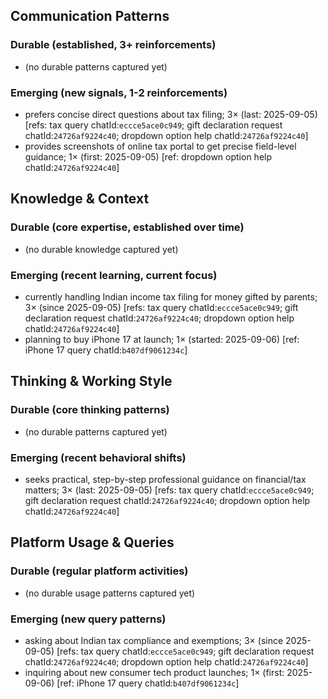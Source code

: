 ## Communication Patterns
### Durable (established, 3+ reinforcements)
- (no durable patterns captured yet)

### Emerging (new signals, 1-2 reinforcements)
- prefers concise direct questions about tax filing; 3× (last: 2025-09-05) [refs: tax query chatId:`eccce5ace0c949`; gift declaration request chatId:`24726af9224c40`; dropdown option help chatId:`24726af9224c40`]
- provides screenshots of online tax portal to get precise field-level guidance; 1× (first: 2025-09-05) [ref: dropdown option help chatId:`24726af9224c40`]

## Knowledge & Context
### Durable (core expertise, established over time)
- (no durable knowledge captured yet)

### Emerging (recent learning, current focus)
- currently handling Indian income tax filing for money gifted by parents; 3× (since 2025-09-05) [refs: tax query chatId:`eccce5ace0c949`; gift declaration request chatId:`24726af9224c40`; dropdown option help chatId:`24726af9224c40`]
- planning to buy iPhone 17 at launch; 1× (started: 2025-09-06) [ref: iPhone 17 query chatId:`b407df9061234c`]

## Thinking & Working Style
### Durable (core thinking patterns)
- (no durable patterns captured yet)

### Emerging (recent behavioral shifts)
- seeks practical, step-by-step professional guidance on financial/tax matters; 3× (last: 2025-09-05) [refs: tax query chatId:`eccce5ace0c949`; gift declaration request chatId:`24726af9224c40`; dropdown option help chatId:`24726af9224c40`]

## Platform Usage & Queries
### Durable (regular platform activities)
- (no durable usage patterns captured yet)

### Emerging (new query patterns)
- asking about Indian tax compliance and exemptions; 3× (since 2025-09-05) [refs: tax query chatId:`eccce5ace0c949`; gift declaration request chatId:`24726af9224c40`; dropdown option help chatId:`24726af9224c40`]
- inquiring about new consumer tech product launches; 1× (first: 2025-09-06) [ref: iPhone 17 query chatId:`b407df9061234c`]